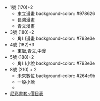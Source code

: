 - 1號 (170)+2
	- 東立漫畫
	  background-color:: #978626
	- 長鴻漫畫
	- 青文漫畫
- 3號 (180)+2
	- 角川漫畫
	  background-color:: #793e3e
- 4號 (182)+3
	- 東販,青文,中漫
- 5號 (188)+2
	- 角川小說
	  background-color:: #793e3e
- 8號 (210) + 2
	- 未來數位
	  background-color:: #264c9b
	- 一般小說
	-
- [尼彩書套~價目表](http://ncbc.com.tw/homepage/pages/product-p_03.htm)
